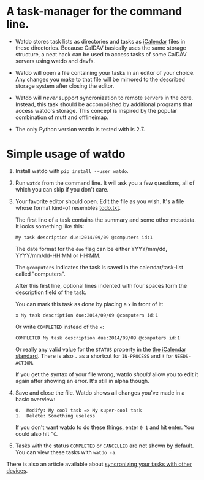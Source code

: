 # A task-manager for the command line.

*   Watdo stores task lists as directories and tasks as
    [iCalendar](https://en.wikipedia.org/wiki/ICalendar) files in these
    directories. Because CalDAV basically uses the same storage structure, a
    neat hack can be used to access tasks of some CalDAV servers using watdo
    and davfs.

*   Watdo will open a file containing your tasks in an editor of your choice.
    Any changes you make to that file will be mirrored to the described storage
    system after closing the editor.

*   Watdo will *never* support syncronization to remote servers in the core.
    Instead, this task should be accomplished by additional programs that
    access watdo's storage. This concept is inspired by the popular combination
    of mutt and offlineimap.

*   The only Python version watdo is tested with is 2.7.


# Simple usage of watdo

1.  Install watdo with `pip install --user watdo`.

5.  Run `watdo` from the command line. It will ask you a few questions, all of
    which you can skip if you don't care.

6.  Your favorite editor should open. Edit the file as you wish. It's a file
    whose format kind-of resembles
    [todo.txt](https://github.com/ginatrapani/todo.txt-cli/wiki/The-Todo.txt-Format).

    The first line of a task contains the summary and some other metadata. It
    looks something like this:

        My task description due:2014/09/09 @computers id:1

    The date format for the `due` flag can be either YYYY/mm/dd,
    YYYY/mm/dd-HH:MM or HH:MM.

    The `@computers` indicates the task is saved in the calendar/task-list
    called "computers".

    After this first line, optional lines indented with four spaces form the
    description field of the task.

    You can mark this task as done by placing a `x` in front of it:

        x My task description due:2014/09/09 @computers id:1

    Or write `COMPLETED` instead of the `x`:

        COMPLETED My task description due:2014/09/09 @computers id:1

    Or really any valid value for the `STATUS` property in the [the iCalendar
    standard](http://www.kanzaki.com/docs/ical/status.html). There is also `.`
    as a shortcut for `IN-PROCESS` and `!` for `NEEDS-ACTION`.

    If you get the syntax of your file wrong, watdo *should* allow you to edit
    it again after showing an error. It's still in alpha though.

7.  Save and close the file. Watdo shows all changes you've made in a basic
    overview:
    
        0.  Modify: My cool task => My super-cool task
        1.  Delete: Something useless

    If you don't want watdo to do these things, enter ``0 1`` and hit enter.
    You could also hit `^C`.

8.  Tasks with the status `COMPLETED` or `CANCELLED` are not shown by default.
    You can view these tasks with `watdo -a`.

There is also an article available about [syncronizing your tasks with other
devices](https://github.com/untitaker/watdo/wiki/Syncronization).
